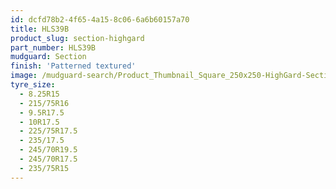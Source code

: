```yaml
---
id: dcfd78b2-4f65-4a15-8c06-6a6b60157a70
title: HLS39B
product_slug: section-highgard
part_number: HLS39B
mudguard: Section
finish: 'Patterned textured'
image: /mudguard-search/Product_Thumbnail_Square_250x250-HighGard-Section.jpg
tyre_size:
  - 8.25R15
  - 215/75R16
  - 9.5R17.5
  - 10R17.5
  - 225/75R17.5
  - 235/17.5
  - 245/70R19.5
  - 245/70R17.5
  - 235/75R15
---
```

